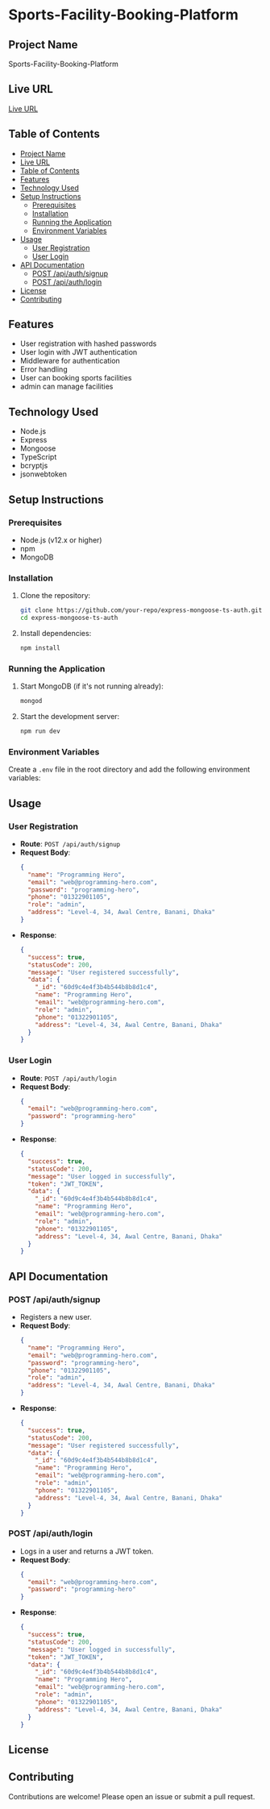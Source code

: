 # Sports-Facility-Booking-Platform

## Project Name
Sports-Facility-Booking-Platform

## Live URL
[Live URL](http://your-live-url.com)

## Table of Contents
- [Project Name](#Sports-Facility-Booking-Platform)
- [Live URL](#live-url)
- [Table of Contents](#table-of-contents)
- [Features](#features)
- [Technology Used](#technology-used)
- [Setup Instructions](#setup-instructions)
  - [Prerequisites](#prerequisites)
  - [Installation](#installation)
  - [Running the Application](#running-the-application)
  - [Environment Variables](#environment-variables)
- [Usage](#usage)
  - [User Registration](#user-registration)
  - [User Login](#user-login)
- [API Documentation](#api-documentation)
  - [POST /api/auth/signup](#post-apiauthsignup)
  - [POST /api/auth/login](#post-apiauthlogin)
- [License](#license)
- [Contributing](#contributing)

## Features
- User registration with hashed passwords
- User login with JWT authentication
- Middleware for authentication
- Error handling
- User can booking sports facilities
- admin can manage facilities

## Technology Used
- Node.js
- Express
- Mongoose
- TypeScript
- bcryptjs
- jsonwebtoken

## Setup Instructions

### Prerequisites
- Node.js (v12.x or higher)
- npm
- MongoDB

### Installation
1. Clone the repository:
    ```bash
    git clone https://github.com/your-repo/express-mongoose-ts-auth.git
    cd express-mongoose-ts-auth
    ```

2. Install dependencies:
    ```bash
    npm install
    ```

### Running the Application
1. Start MongoDB (if it's not running already):
    ```bash
    mongod
    ```

2. Start the development server:
    ```bash
    npm run dev
    ```

### Environment Variables
Create a `.env` file in the root directory and add the following environment variables:

## Usage

### User Registration
- **Route**: `POST /api/auth/signup`
- **Request Body**:
    ```json
    {
      "name": "Programming Hero",
      "email": "web@programming-hero.com",
      "password": "programming-hero",
      "phone": "01322901105",
      "role": "admin",
      "address": "Level-4, 34, Awal Centre, Banani, Dhaka"
    }
    ```
- **Response**:
    ```json
    {
      "success": true,
      "statusCode": 200,
      "message": "User registered successfully",
      "data": {
        "_id": "60d9c4e4f3b4b544b8b8d1c4",
        "name": "Programming Hero",
        "email": "web@programming-hero.com",
        "role": "admin",
        "phone": "01322901105",
        "address": "Level-4, 34, Awal Centre, Banani, Dhaka"
      }
    }
    ```

### User Login
- **Route**: `POST /api/auth/login`
- **Request Body**:
    ```json
    {
      "email": "web@programming-hero.com",
      "password": "programming-hero"
    }
    ```
- **Response**:
    ```json
    {
      "success": true,
      "statusCode": 200,
      "message": "User logged in successfully",
      "token": "JWT_TOKEN",
      "data": {
        "_id": "60d9c4e4f3b4b544b8b8d1c4",
        "name": "Programming Hero",
        "email": "web@programming-hero.com",
        "role": "admin",
        "phone": "01322901105",
        "address": "Level-4, 34, Awal Centre, Banani, Dhaka"
      }
    }
    ```

## API Documentation

### POST /api/auth/signup
- Registers a new user.
- **Request Body**:
    ```json
    {
      "name": "Programming Hero",
      "email": "web@programming-hero.com",
      "password": "programming-hero",
      "phone": "01322901105",
      "role": "admin",
      "address": "Level-4, 34, Awal Centre, Banani, Dhaka"
    }
    ```
- **Response**:
    ```json
    {
      "success": true,
      "statusCode": 200,
      "message": "User registered successfully",
      "data": {
        "_id": "60d9c4e4f3b4b544b8b8d1c4",
        "name": "Programming Hero",
        "email": "web@programming-hero.com",
        "role": "admin",
        "phone": "01322901105",
        "address": "Level-4, 34, Awal Centre, Banani, Dhaka"
      }
    }
    ```

### POST /api/auth/login
- Logs in a user and returns a JWT token.
- **Request Body**:
    ```json
    {
      "email": "web@programming-hero.com",
      "password": "programming-hero"
    }
    ```
- **Response**:
    ```json
    {
      "success": true,
      "statusCode": 200,
      "message": "User logged in successfully",
      "token": "JWT_TOKEN",
      "data": {
        "_id": "60d9c4e4f3b4b544b8b8d1c4",
        "name": "Programming Hero",
        "email": "web@programming-hero.com",
        "role": "admin",
        "phone": "01322901105",
        "address": "Level-4, 34, Awal Centre, Banani, Dhaka"
      }
    }
    ```

## License


## Contributing
Contributions are welcome! Please open an issue or submit a pull request.
